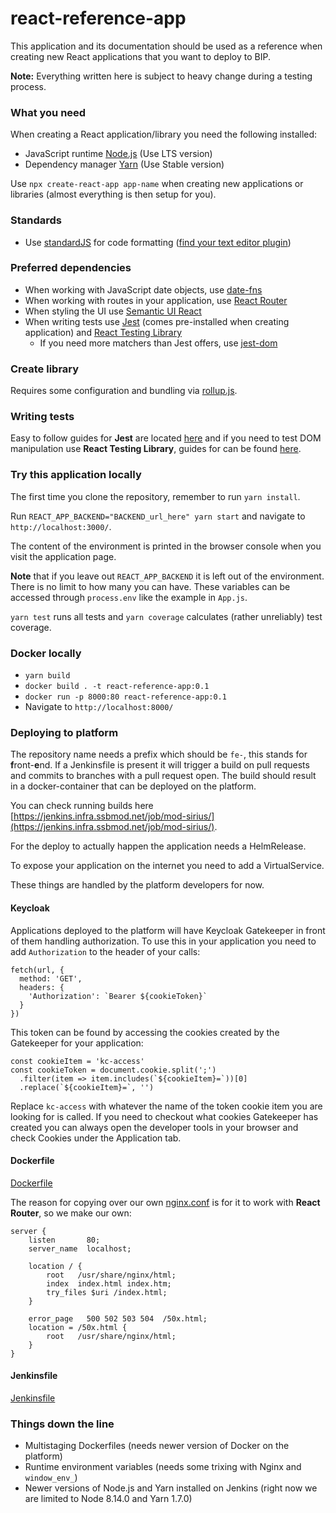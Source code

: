 # react-reference-app
This application and its documentation should be used as a reference when creating new React applications that you want to 
deploy to BIP.

**Note:** Everything written here is subject to heavy change during a testing process.

### What you need
When creating a React application/library you need the following installed: 
* JavaScript runtime [Node.js](https://nodejs.org/en/) (Use LTS version)
* Dependency manager [Yarn](https://yarnpkg.com/en/) (Use Stable version)

Use `npx create-react-app app-name` when creating new applications or libraries (almost everything is then setup for you).

### Standards
* Use [standardJS](https://standardjs.com/) for code formatting ([find your text editor plugin](https://standardjs.com/#are-there-text-editor-plugins))

### Preferred dependencies
* When working with JavaScript date objects, use [date-fns](https://date-fns.org/)
* When working with routes in your application, use [React Router](https://reacttraining.com/react-router/web/guides/quick-start)
* When styling the UI use [Semantic UI React](https://react.semantic-ui.com/)
* When writing tests use [Jest](https://jestjs.io/en/) (comes pre-installed when creating application) and [React Testing Library](https://testing-library.com/react)
  * If you need more matchers than Jest offers, use [jest-dom](https://github.com/gnapse/jest-dom)

### Create library
Requires some configuration and bundling via [rollup.js](https://rollupjs.org/guide/en).

### Writing tests
Easy to follow guides for **Jest** are located [here](https://jestjs.io/docs/en/tutorial-react) and if you need to test
DOM manipulation use **React Testing Library**, guides for can be found [here](https://testing-library.com/docs/react-testing-library/intro).

### Try this application locally
The first time you clone the repository, remember to run `yarn install`.

Run `REACT_APP_BACKEND="BACKEND_url_here" yarn start` and navigate to `http://localhost:3000/`.

The content of the environment is printed in the browser console when you visit the application page.

**Note** that if you leave out `REACT_APP_BACKEND` it is left out of the environment. There is no limit to how many you can have.
These variables can be accessed through `process.env` like the example in `App.js`.

`yarn test` runs all tests and `yarn coverage` calculates (rather unreliably) test coverage.

### Docker locally
* `yarn build`
* `docker build . -t react-reference-app:0.1`
* `docker run -p 8000:80 react-reference-app:0.1`
* Navigate to `http://localhost:8000/`

### Deploying to platform
The repository name needs a prefix which should be `fe-`, this stands for **f**ront-**e**nd. If a Jenkinsfile is present 
it will trigger a build on pull requests and commits to branches with a pull request open. The build should result in a 
docker-container that can be deployed on the platform. 

You can check running builds here [https://jenkins.infra.ssbmod.net/job/mod-sirius/](https://jenkins.infra.ssbmod.net/job/mod-sirius/).

For the deploy to actually happen the application needs a HelmRelease.

To expose your application on the internet you need to add a VirtualService.

These things are handled by the platform developers for now.

#### Keycloak
Applications deployed to the platform will have Keycloak Gatekeeper in front of them handling authorization. To use this
in your application you need to add `Authorization` to the header of your calls:
```
fetch(url, {
  method: 'GET',
  headers: {
    'Authorization': `Bearer ${cookieToken}`
  }
})
```

This token can be found by accessing the cookies created by the Gatekeeper for your application:
```
const cookieItem = 'kc-access'
const cookieToken = document.cookie.split(';')
  .filter(item => item.includes(`${cookieItem}=`))[0]
  .replace(`${cookieItem}=`, '')
```

Replace `kc-access` with whatever the name of the token cookie item you are looking for is called. If you need to 
checkout what cookies Gatekeeper has created you can always open the developer tools in your browser and check Cookies 
under the Application tab.

#### Dockerfile
[Dockerfile](https://github.com/statisticsnorway/fe-react-reference-app/blob/master/Dockerfile)

The reason for copying over our own [nginx.conf](https://github.com/statisticsnorway/fe-react-reference-app/blob/master/nginx.conf) is for it to work with **React Router**, so we make our own:
```
server {
    listen       80;
    server_name  localhost;

    location / {
        root   /usr/share/nginx/html;
        index  index.html index.htm;
        try_files $uri /index.html;
    }

    error_page   500 502 503 504  /50x.html;
    location = /50x.html {
        root   /usr/share/nginx/html;
    }
}
```

#### Jenkinsfile
[Jenkinsfile](https://github.com/statisticsnorway/fe-react-reference-app/blob/master/Jenkinsfile)

### Things down the line
* Multistaging Dockerfiles (needs newer version of Docker on the platform)
* Runtime environment variables (needs some trixing with Nginx and `window_env_`)
* Newer versions of Node.js and Yarn installed on Jenkins (right now we are limited to Node 8.14.0 and Yarn 1.7.0)
